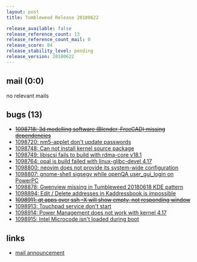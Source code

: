 ```yaml
---
layout: post
title: Tumbleweed Release 20180622

release_available: false
release_reference_count: 13
release_reference_count_mail: 0
release_score: 84
release_stability_level: pending
release_version: 20180622
---
```


## mail (0:0)

no relevant mails

## bugs (13)

<!--more-->

- ~~[1098718: 3d modelling software (Blender, FreeCAD) missing dependencies](https://bugzilla.opensuse.org/show_bug.cgi?id=1098718)~~
- [1098720: nm5-applet don't update passwords](https://bugzilla.opensuse.org/show_bug.cgi?id=1098720)
- [1098748: Can not install kernel source package](https://bugzilla.opensuse.org/show_bug.cgi?id=1098748)
- [1098749: libiscsi fails to build with rdma-core v18.1](https://bugzilla.opensuse.org/show_bug.cgi?id=1098749)
- [1098764: opal is build failed with linux-glibc-devel 4.17](https://bugzilla.opensuse.org/show_bug.cgi?id=1098764)
- [1098800: neovim does not provide its system-wide configuration](https://bugzilla.opensuse.org/show_bug.cgi?id=1098800)
- [1098807: gnome-shell sigsegv while openQA user_gui_login on PowerPC](https://bugzilla.opensuse.org/show_bug.cgi?id=1098807)
- [1098878: Gwenview missing in Tumbleweed 20180618 KDE pattern](https://bugzilla.opensuse.org/show_bug.cgi?id=1098878)
- [1098894: Edit / Delete addresses in Kaddressbook is impossible](https://bugzilla.opensuse.org/show_bug.cgi?id=1098894)
- ~~[1098911: qt apps over ssh -X will show empty, not responding window](https://bugzilla.opensuse.org/show_bug.cgi?id=1098911)~~
- [1098913: Touchpad service don't start](https://bugzilla.opensuse.org/show_bug.cgi?id=1098913)
- [1098914: Power Management does not work with kernel 4.17](https://bugzilla.opensuse.org/show_bug.cgi?id=1098914)
- [1098915: Intel Microcode isn't loaded during boot](https://bugzilla.opensuse.org/show_bug.cgi?id=1098915)



## links

- [mail announcement](https://lists.opensuse.org/opensuse-factory/2018-06/msg00285.html)
